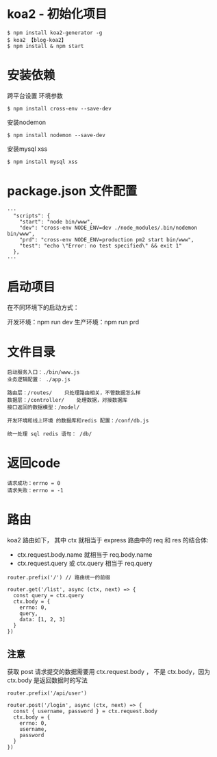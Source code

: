 
# koa2 - 初始化项目

```
$ npm install koa2-generator -g
$ koa2 【blog-koa2】
$ npm install & npm start
```

# 安装依赖

跨平台设置 环境参数

```
$ npm install cross-env --save-dev
```

安装nodemon

```
$ npm install nodemon --save-dev
```

安装mysql xss

```
$ npm install mysql xss
```

# package.json 文件配置

```
···
  "scripts": {
    "start": "node bin/www",
    "dev": "cross-env NODE_ENV=dev ./node_modules/.bin/nodemon bin/www",
    "prd": "cross-env NODE_ENV=production pm2 start bin/www",
    "test": "echo \"Error: no test specified\" && exit 1"
  },
···
```

# 启动项目

在不同环境下的启动方式：

开发环境：npm run dev
生产环境：npm run prd


# 文件目录

```
启动服务入口：./bin/www.js
业务逻辑配置： ./app.js
```

```
路由层：/routes/    只处理路由相关，不管数据怎么样
数据层：/controller/    处理数据，对接数据库
接口返回的数据模型：/model/

开发环境和线上环境 的数据库和redis 配置：/conf/db.js

统一处理 sql redis 语句： /db/
```

# 返回code

```
请求成功：errno = 0
请求失败：errno = -1
```

# 路由

koa2 路由如下， 其中 ctx 就相当于 express 路由中的 req 和 res 的结合体:

- ctx.request.body.name 就相当于 req.body.name
- ctx.request.query 或 ctx.query 相当于 req.query

```
router.prefix('/') // 路由统一的前缀

router.get('/list', async (ctx, next) => {
  const query = ctx.query
  ctx.body = {
    errno: 0,
    query,
    data: [1, 2, 3]
  }
})
```

## 注意

获取 post 请求提交的数据需要用 ctx.request.body ， 不是 ctx.body，因为ctx.body 是返回数据时的写法



```
router.prefix('/api/user')

router.post('/login', async (ctx, next) => {
  const { username, password } = ctx.request.body
  ctx.body = {
    errno: 0,
    username,
    password
  }
})
```


